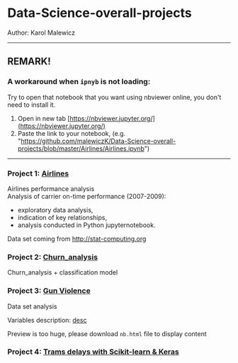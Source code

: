 # Data-Science-overall-projects
Author: Karol Malewicz

______

## REMARK!

### A workaround when ```ipnyb``` is not loading:

Try to open that notebook that you want using nbviewer online, you don't need to install it.

1. Open in new tab [https://nbviewer.jupyter.org/](https://nbviewer.jupyter.org/)
2. Paste the link to your notebook, (e.g. "https://github.com/malewiczK/Data-Science-overall-projects/blob/master/Airlines/Airlines.ipynb")

________

### Project 1: [Airlines](https://nbviewer.jupyter.org/github/malewiczK/Data-Science-overall-projects/blob/master/Airlines/Airlines.ipynb)

Airlines performance analysis<br>
Analysis of carrier on-time performance (2007-2009):
- exploratory data analysis,
- indication of key relationships,
- analysis conducted in Python jupyternotebook.

Data set coming from http://stat-computing.org

### Project 2: [Churn_analysis](https://nbviewer.jupyter.org/github/malewiczK/Data-Science-overall-projects/blob/master/Churn_analysis/Churn_analysis.ipynb)

Churn_analysis + classification model <br>


### Project 3: [Gun Violence](https://nbviewer.jupyter.org/github/malewiczK/Data-Science-overall-projects/blob/master/Gun_Violence/Gun%20Violence%20-%20Data%20set%20analysis%20%28R%29.nb.html)

Data set analysis

Variables description: [desc](https://github.com/malewiczK/Data-Science-overall-projects/blob/master/Data/Variables%20description.md)

Preview is too huge, please download ```nb.html``` file to display content

### Project 4: [Trams delays with Scikit-learn & Keras](https://nbviewer.jupyter.org/github/malewiczK/Data-Science-overall-projects/blob/master/Trams/Trams%20delays%20with%20Scikit-learn%20%26%20Keras.ipynb)
